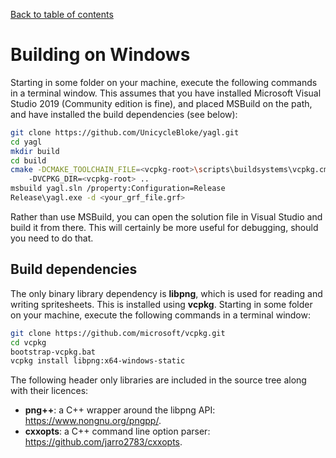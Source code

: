 [Back to table of contents](index.md)

# Building on Windows

Starting in some folder on your machine, execute the following commands in a terminal window. This assumes that you have installed Microsoft Visual Studio 2019 (Community edition is fine), and placed MSBuild on the path, and have installed the build dependencies (see below):

```bash
git clone https://github.com/UnicycleBloke/yagl.git
cd yagl
mkdir build
cd build
cmake -DCMAKE_TOOLCHAIN_FILE=<vcpkg-root>\scripts\buildsystems\vcpkg.cmake
    -DVCPKG_DIR=<vcpkg-root> ..
msbuild yagl.sln /property:Configuration=Release
Release\yagl.exe -d <your_grf_file.grf>
```

Rather than use MSBuild, you can open the solution file in Visual Studio and build it from there. This will certainly be more useful for debugging, should you need to do that.

## Build dependencies

The only binary library dependency is **libpng**, which is used for reading and writing spritesheets. This is installed using **vcpkg**. Starting in some folder on your machine, execute the following commands in a terminal window:

```bash
git clone https://github.com/microsoft/vcpkg.git
cd vcpkg
bootstrap-vcpkg.bat
vcpkg install libpng:x64-windows-static
```

The following header only libraries are included in the source tree along with their licences:
- **png++**: a C++ wrapper around the libpng API: https://www.nongnu.org/pngpp/.
- **cxxopts**: a C++ command line option parser: https://github.com/jarro2783/cxxopts.
